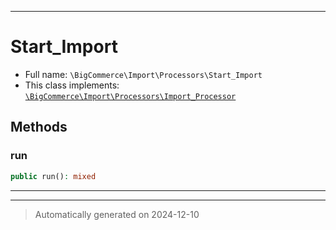 ***

# Start_Import





* Full name: `\BigCommerce\Import\Processors\Start_Import`
* This class implements:
[`\BigCommerce\Import\Processors\Import_Processor`](./Import_Processor.md)




## Methods


### run



```php
public run(): mixed
```












***


***
> Automatically generated on 2024-12-10
